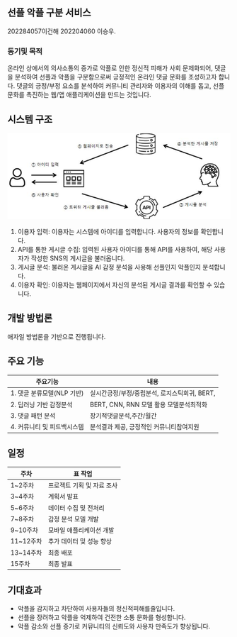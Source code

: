 ## 선플 악플 구분 서비스

202284057이건해 202204060 이승우.

### 동기및 목적

온라인 상에서의 의사소통의 증가로 악플로 인한 정신적 피해가 사회 문제화되어, 댓글을 분석하여 선플과 악플을 구분함으로써 긍정적인 온라인 댓글 문화를 조성하고자 합니다.
댓글의 긍정/부정 요소를 분석하여 커뮤니티 관리자와 이용자의 이해를 돕고, 선플 문화를 촉진하는 웹/앱 애플리케이션을 만드는 것입니다.

## 시스템 구조
![image](image.png)
1. 이용자 입력: 이용자는 시스템에 아이디를 입력합니다. 사용자의 정보를 확인합니다.
2. API를 통한 게시글 수집: 입력된 사용자 아이디를 통해 API를 사용하여, 해당 사용자가 작성한 SNS의 게시글을 불러옵니다.
3. 게시글 분석: 불러온 게시글을 AI 감정 분석을 사용해 선플인지 악플인지 분석합니다.
4. 이용자 확인: 이용자는 웹페이지에서 자신의 분석된 게시글 결과를 확인할 수 있습니다.

## 개발 방법론

애자일 방법론을 기반으로 진행됩니다. 

## 주요 기능


|   주요기능    |      내용                            |
| ---------- | ----------------------------------------------- |
| 1. 댓글 분류모델(NLP 기반)   |실시간긍정/부정/중립분석, 로지스틱회귀, BERT,                 |
|2. 딥러닝 기반 감정분석    | BERT, CNN, RNN 모델 활용 모델분석최적화    |
|3. 댓글 패턴 분석  | 장기적댓글분석,주간/월간                    |
|4. 커뮤니티 및 피드백시스템 | 분석결과 제공, 긍정적인 커뮤니티참여지원                 |

## 일정

| 주차       |  표 작업                                   |
| ---------- | ----------------------------------------------- |
| 1~2주차    |프로젝트 기획 및 자료 조사                       |
| 3~4주차    | 계획서 발표                         |
| 5~6주차    | 데이터 수집 및 전처리                       |
| 7~8주차    | 감정 분석 모델 개발                     |
| 9~10주차   | 모바일 애플리케이션 개발                             |
| 11~12주차  |추가 데이터 및 성능 향상           |
| 13~14주차  | 최종 배포                      |
| 15주차     | 최종 발표                            |

## 기대효과

- 악플을 감지하고 차단하여 사용자들의 정신적피해를줄입니다.
- 선플을 장려하고 악플을 억제하여 건전한 소통 문화를 형성합니다.
- 악플 감소와 선플 증가로 커뮤니티의 신뢰도와 사용자 만족도가 향상됩니다.
